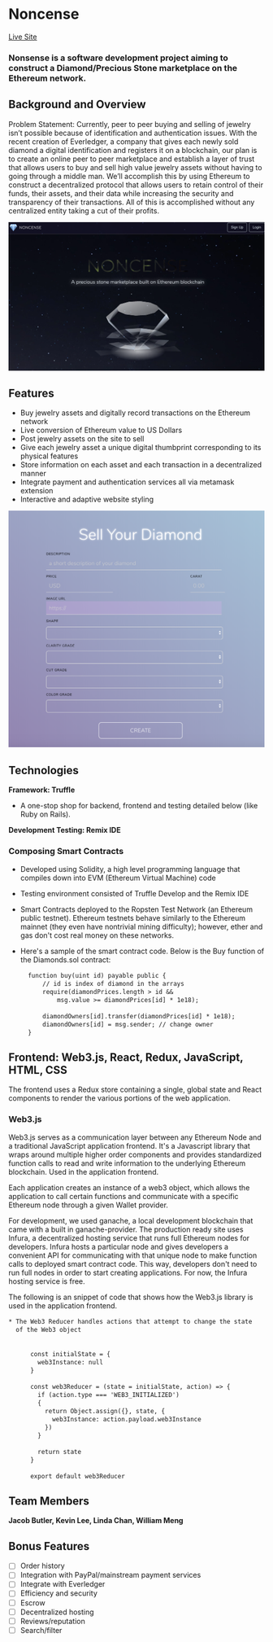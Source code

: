 # Noncense

[Live Site](https://noncense.herokuapp.com)

### Nonsense is a software development project aiming to construct a Diamond/Precious Stone marketplace on the Ethereum network.

## Background and Overview

Problem Statement: Currently, peer to peer buying and selling of jewelry isn’t possible because of identification and authentication issues. With the recent creation of Everledger, a company that gives each newly sold diamond a digital identification and registers it on a blockchain, our plan is to create an online peer to peer marketplace and establish a layer of trust that allows users to buy and sell high value jewelry assets without having to going through a middle man. We’ll accomplish this by using Ethereum to construct a decentralized protocol that allows users to retain control of their funds, their assets, and their data while increasing the security and transparency of their transactions. All of this is accomplished without any centralized entity taking a cut of their profits.  

![](https://github.com/cylinda47/noncense/blob/master/public/Screen%20Shot%202017-12-17%20at%205.04.48%20PM.png)


## Features
* Buy jewelry assets and digitally record transactions on the Ethereum network
* Live conversion of Ethereum value to US Dollars
* Post jewelry assets on the site to sell
* Give each jewelry asset a unique digital thumbprint corresponding to its physical features 
* Store information on each asset and each transaction in a decentralized manner
* Integrate payment and authentication services all via metamask extension
* Interactive and adaptive website styling

 
       
![](https://github.com/cylinda47/noncense/blob/master/public/Screen%20Shot%202017-12-17%20at%205.07.53%20PM.png)



## Technologies

**Framework: Truffle**
* A one-stop shop for backend, frontend and testing detailed below (like Ruby on Rails).

**Development Testing: Remix IDE**

### Composing Smart Contracts
* Developed using Solidity, a high level programming language that compiles down into EVM (Ethereum Virtual Machine) code
* Testing environment consisted of Truffle Develop and the Remix IDE 
* Smart Contracts deployed to the Ropsten Test Network (an Ethereum public testnet). Ethereum testnets behave similarly to the Ethereum mainnet (they even have nontrivial mining difficulty); however, ether and gas don't cost real money on these networks. 

* Here's a sample of the smart contract code. Below is the Buy function of the Diamonds.sol contract:

        function buy(uint id) payable public {
            // id is index of diamond in the arrays
            require(diamondPrices.length > id &&
                msg.value >= diamondPrices[id] * 1e18);

            diamondOwners[id].transfer(diamondPrices[id] * 1e18);
            diamondOwners[id] = msg.sender; // change owner
        }
        


## Frontend: Web3.js, React, Redux, JavaScript, HTML, CSS
The frontend uses a Redux store containing a single, global state and React components to render the various portions of the web application. 

### Web3.js
Web3.js serves as a communication layer between any Ethereum Node and a traditional JavaScript application frontend. It's a  Javascript library that wraps around multiple higher order components and provides standardized function calls to read and write information to the underlying Ethereum blockchain. Used in the application frontend. 

Each application creates an instance of a web3 object, which allows the application to call certain functions and communicate with a specific Ethereum node through a given Wallet provider. 

For development, we used ganache, a local development blockchain that came with a built in ganache-provider. 
The production ready site uses Infura, a decentralized hosting service that runs full Ethereum nodes for developers. Infura hosts a particular node and gives developers a convenient API for communicating with that unique node to make function calls to deployed smart contract code. This way, developers don't need to run full nodes in order to start creating applications. For now, the Infura hosting service is free. 

The following is an snippet of code that shows how the Web3.js library is used in the application frontend. 

    * The Web3 Reducer handles actions that attempt to change the state 
      of the Web3 object
    
    
          const initialState = {
            web3Instance: null
          }

          const web3Reducer = (state = initialState, action) => {
            if (action.type === 'WEB3_INITIALIZED')
            {
              return Object.assign({}, state, {
                web3Instance: action.payload.web3Instance
              })
            }

            return state
          }

          export default web3Reducer


## Team Members

**Jacob Butler, Kevin Lee, Linda Chan, William Meng**

## Bonus Features

- [ ] Order history
- [ ] Integration with PayPal/mainstream payment services
- [ ] Integrate with Everledger
- [ ] Efficiency and security
- [ ] Escrow
- [ ] Decentralized hosting
- [ ] Reviews/reputation
- [ ] Search/filter
